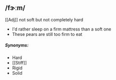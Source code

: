 ## /fɝːm/
[[Adj]]
not soft but not completely hard

- I'd rather sleep on a firm mattress than a soft one
- These pears are still too firm to eat
##### Synonyms:
- Hard
- [[Stiff]]
- Rigid
- Solid
